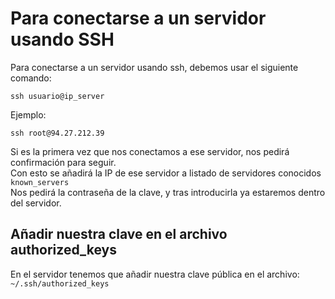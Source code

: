 # Para conectarse a un servidor usando SSH
Para conectarse a un servidor usando ssh, debemos usar el siguiente comando:
```
ssh usuario@ip_server
```
Ejemplo:
```
ssh root@94.27.212.39
```
Si es la primera vez que nos conectamos a ese servidor, nos pedirá confirmación para seguir.  
Con esto se añadirá la IP de ese servidor a listado de servidores conocidos `known_servers`  
Nos pedirá la contraseña de la clave, y tras introducirla ya estaremos dentro del servidor.


## Añadir nuestra clave en el archivo authorized_keys
En el servidor tenemos que añadir nuestra clave pública en el archivo:  
`~/.ssh/authorized_keys`
